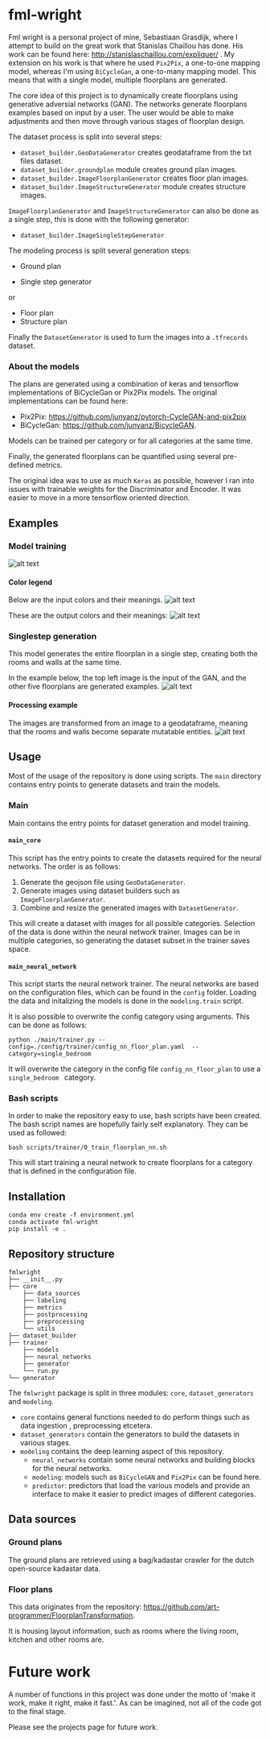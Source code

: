 # fml-wright

Fml wright is a personal project of mine, Sebastiaan Grasdijk, where I attempt to build on the
 great work that Stanislas Chaillou has done. His work can be found here: http://stanislaschaillou.com/expliquer/ .
My extension on his work is that where he used `Pix2Pix`, a one-to-one mapping model, whereas I'm
 using `BiCycleGan`, a one-to-many mapping model. This means that with a single model, multiple floorplans are generated.

The core idea of this project is to dynamically create floorplans using generative adversial
 networks (GAN). The networks generate floorplans examples based on input by a user. The user
  would be able to make adjustments and then move through various stages of floorplan design.

The dataset process is split into several steps:
* `dataset_builder.GeoDataGenerator` creates geodataframe from the txt files dataset.
* `dataset_builder.groundplan` module creates ground plan images.
* `dataset_builder.ImageFloorplanGenerator` creates floor plan images.
* `dataset_builder.ImageStructureGenerator` module creates structure images.

`ImageFloorplanGenerator` and `ImageStructureGenerator` can also be done as a single step, this
 is done with the following generator:
* `dataset_builder.ImageSingleStepGenerator`

The modeling process is split several generation steps:
* Ground plan

* Single step generator

or
* Floor plan
* Structure plan

Finally the `DatasetGenerator` is used to turn the images into a `.tfrecords` dataset.

### About the models

The plans are generated using a combination of keras and tensorflow implementations of
 BiCycleGan or Pix2Pix
 models.
The original implementations can be found here:
* Pix2Pix: https://github.com/junyanz/pytorch-CycleGAN-and-pix2pix
* BiCycleGan: https://github.com/junyanz/BicycleGAN.

Models can be trained per category or for all categories at the same time.

Finally, the generated floorplans can be quantified using several pre-defined metrics.

The original idea was to use as much `Keras` as possible, however I ran into issues with
 trainable weights for the Discriminator and Encoder. It was easier to move in a more tensorflow
  oriented direction.

## Examples
### Model training
![alt text](./readme_images/model_training_example.gif "Generated image postprocessing
 example")

#### Color legend
Below are the input colors and their meanings.
![alt text](./readme_images/color_legend_input.png "Input color per category.")

These are the output colors and their meanings:
![alt text](./readme_images/color_legend_output.png "Output color per category.")

###  Singlestep generation
This model generates the entire floorplan in a single step, creating both the rooms and walls at
 the same time.

 In the example below, the top left image is the input of the GAN, and the other five floorplans
  are generated examples.
![alt text](./readme_images/singlestep_generator_example.png "Generator example")

#### Processing example
The images are transformed from an image to a geodataframe, meaning that the rooms and
 walls become separate mutatable entities.
![alt text](./readme_images/singlestep_processing_example.png "Generated image postprocessing
 example")

## Usage
Most of the usage of the repository is done using scripts. The `main` directory contains entry
 points to generate datasets and train the models.

### Main
Main contains the entry points for dataset generation and model training.

#### `main_core`
This script has the entry points to create the datasets required for the neural networks. The
 order is as follows:

 1) Generate the geojson file using `GeoDataGenerator`.
 2) Generate images using dataset builders such as `ImageFloorplanGenerator`.
 3) Combine and resize the generated images with `DatasetGenerator`.

This will create a dataset with images for all possible categories. Selection of the data is done
 within the neural network trainer. Images can be in multiple categories, so generating the
  dataset subset in the trainer saves space.

#### `main_neural_network`
This script starts the neural network trainer. The neural networks are based on the configuration
 files, which can be found in the `config` folder. Loading the data and initalizing the models is
  done in the `modeling.train` script.

 It is also possible to overwrite the config category using arguments. This can be done as follows:

 ```shell script
python ./main/trainer.py --config=./config/trainer/config_nn_floor_plan.yaml  --category=single_bedroom
```

It will overwrite the category in the config file `config_nn_floor_plan` to use a `single_bedroom
` category.

### Bash scripts
In order to make the repository easy to use, bash scripts have been created. The bash script
 names are hopefully fairly self explanatory. They can be used as followed:

```shell script
bash scripts/trainer/0_train_floorplan_nn.sh
```
This will start training a neural network to create floorplans for a category that is defined in
 the configuration file.

## Installation
```shell script
conda env create -f environment.yml
conda activate fml-wright
pip install -e .
```

## Repository structure
```shell script
fmlwright
├── __init__.py
├── core
    ├── data_sources
    ├── labeling
    ├── metrics
    ├── postprocessing
    ├── preprocessing
    └── utils
├── dataset_builder
├── trainer
    ├── models
    ├── neural_networks
    ├── generator
    └── run.py
└── generator

```
The `fmlwright` package is split in three modules: `core`, `dataset_generators` and `modeling`.
* `core` contains general functions needed to do perform things such as data ingestion
, preprocessing etcetera.
* `dataset_generators` contain the generators to build the datasets in various stages.
* `modeling` contains the deep learning aspect of this repository.
    * `neural_networks` contain some neural networks and building blocks for the neural networks.
    * `modeling`: models such as `BiCycleGAN` and `Pix2Pix` can be found here.
    * `predictor`: predictors that load the various models and provide an interface to make it
     easier to predict images of different categories.

## Data sources
### Ground plans
The ground plans are retrieved using a bag/kadastar crawler for the dutch open-source kadastar data.

### Floor plans
This data originates from the repository: https://github.com/art-programmer/FloorplanTransformation.

It is housing layout information, such as rooms where the living room, kitchen and other rooms are.

# Future work
A number of functions in this project was done under the motto of 'make it work, make it right, make
 it fast.'. As can be imagined, not all of the code got to the final stage.

Please see the projects page for future work.
